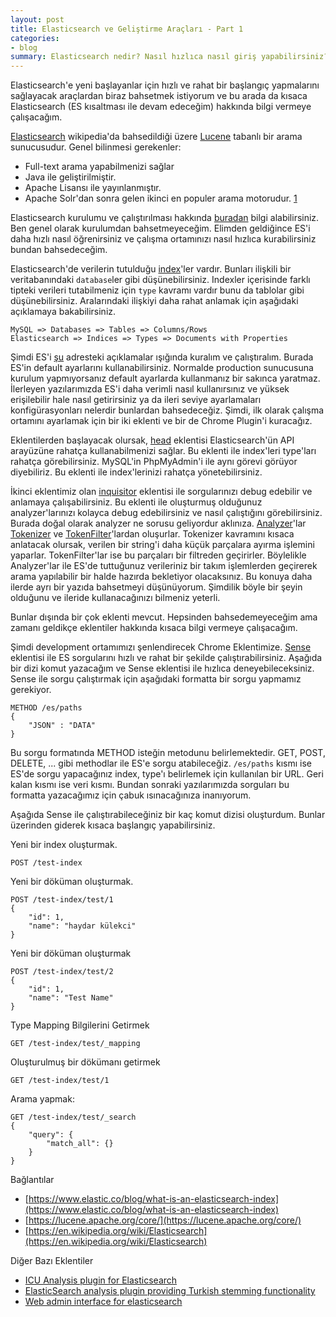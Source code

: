 ```yaml
---
layout: post
title: Elasticsearch ve Geliştirme Araçları - Part 1
categories:
- blog
summary: Elasticsearch nedir? Nasıl hızlıca nasıl giriş yapabilirsiniz? Plugin nedir? Başlangıç için hangi plugin'leri kullanabilirsiniz? Geliştirme ortamı için neler gerekli?
---
```


Elasticsearch'e yeni başlayanlar için hızlı ve rahat bir başlangıç yapmalarını 
sağlayacak araçlardan biraz bahsetmek istiyorum ve bu arada da kısaca 
Elasticsearch (ES kısaltması ile devam edeceğim) hakkında bilgi vermeye 
çalışacağım.

[Elasticsearch](https://en.wikipedia.org/wiki/Elasticsearch) wikipedia'da 
bahsedildiği üzere [Lucene](https://lucene.apache.org/core/) tabanlı bir arama 
sunucusudur. Genel bilinmesi gerekenler:

 - Full-text arama yapabilmenizi sağlar
 - Java ile geliştirilmiştir.
 - Apache Lisansı ile yayınlanmıştır.
 - Apache Solr'dan sonra gelen ikinci en populer arama motorudur. 
    [1](http://db-engines.com/en/ranking/search+engine)

Elasticsearch kurulumu ve çalıştırılması hakkında 
[buradan](https://www.elastic.co/downloads/elasticsearch) bilgi alabilirsiniz. 
Ben genel olarak kurulumdan bahsetmeyeceğim. Elimden geldiğince ES'i daha 
hızlı nasıl öğrenirsiniz ve çalışma ortamınızı nasıl hızlıca kurabilirsiniz
bundan bahsedeceğim.

Elasticsearch'de verilerin tutulduğu [index](https://www.elastic.co/blog/what-is-an-elasticsearch-index)'ler 
vardır. Bunları ilişkili bir veritabanındaki `database`ler gibi düşünebilirsiniz. 
Indexler içerisinde farklı tipteki verileri tutabilmeniz için `type` kavramı 
vardır bunu da tablolar gibi düşünebilirsiniz. Aralarındaki ilişkiyi daha rahat 
anlamak için aşağıdaki açıklamaya bakabilirsiniz. 

```
MySQL => Databases => Tables => Columns/Rows
Elasticsearch => Indices => Types => Documents with Properties
```

Şimdi ES'i [şu](https://www.elastic.co/downloads/elasticsearch) adresteki 
açıklamalar ışığında kuralım ve çalıştıralım. Burada ES'in default ayarlarını 
kullanabilirsiniz. Normalde production sunucusuna kurulum yapmıyorsanız default 
ayarlarda kullanmanız bir sakınca yaratmaz. İlerleyen yazılarımızda ES'i daha verimli
nasıl kullanırsınız ve yüksek erişilebilir hale nasıl getirirsiniz ya da ileri seviye 
ayarlamaları konfigürasyonları nelerdir bunlardan bahsedeceğiz. Şimdi, ilk olarak 
çalışma ortamını ayarlamak için bir iki eklenti ve bir de Chrome Plugin'i 
kuracağız. 

Eklentilerden başlayacak olursak, [head](https://github.com/mobz/elasticsearch-head) 
eklentisi Elasticsearch'ün API arayüzüne rahatça kullanabilmenizi sağlar. Bu 
eklenti ile index'leri type'ları rahatça görebilirsiniz. MySQL'in PhpMyAdmin'i
ile aynı görevi görüyor diyebiliriz. Bu eklenti ile index'lerinizi rahatça 
yönetebilirsiniz. 

İkinci eklentimiz olan [inquisitor](https://github.com/polyfractal/elasticsearch-inquisitor)
eklentisi ile sorgularınızı debug edebilir ve anlamaya çalışabilirsiniz. Bu 
eklenti ile oluşturmuş olduğunuz analyzer'larınızı kolayca debug edebilirsiniz
ve nasıl çalıştığını görebilirsiniz. Burada doğal olarak analyzer ne sorusu 
geliyordur aklınıza. [Analyzer](https://www.elastic.co/guide/en/elasticsearch/reference/1.4/analysis-analyzers.html)'lar 
[Tokenizer](https://www.elastic.co/guide/en/elasticsearch/reference/1.4/analysis-tokenizers.html) 
ve [TokenFilter](https://www.elastic.co/guide/en/elasticsearch/reference/1.4/analysis-tokenfilters.html)'lardan 
oluşurlar. Tokenizer kavramını kısaca anlatacak olursak, verilen bir string'i daha 
küçük parçalara ayırma işlemini yaparlar. TokenFilter'lar ise bu parçaları bir 
filtreden geçirirler. Böylelikle Analyzer'lar ile ES'de tuttuğunuz verileriniz 
bir takım işlemlerden geçirerek arama yapılabilir bir halde hazırda bekletiyor 
olacaksınız. Bu konuya daha ilerde ayrı bir yazıda bahsetmeyi düşünüyorum. Şimdilik 
böyle bir şeyin olduğunu ve ileride kullanacağınızı bilmeniz yeterli.

Bunlar dışında bir çok eklenti mevcut. Hepsinden bahsedemeyeceğim ama zamanı 
geldikçe eklentiler hakkında kısaca bilgi vermeye çalışacağım. 

Şimdi development ortamımızı şenlendirecek Chrome Eklentimize. 
[Sense](https://www.elastic.co/blog/found-sense-a-cool-json-aware-interface-to-elasticsearch)
eklentisi ile ES sorgularını hızlı ve rahat bir şekilde çalıştırabilirsiniz. 
Aşağıda bir dizi komut yazacağım ve Sense eklentisi ile hızlıca deneyebileceksiniz.
Sense ile sorgu çalıştırmak için aşağıdaki formatta bir sorgu yapmamız gerekiyor.

```
METHOD /es/paths
{
    "JSON" : "DATA"
}
```

Bu sorgu formatında METHOD isteğin metodunu belirlemektedir. GET, POST, DELETE, ... 
gibi methodlar ile ES'e sorgu atabileceğiz. `/es/paths` kısmı ise ES'de sorgu 
yapacağınız index, type'ı belirlemek için kullanılan bir URL. Geri kalan kısmı ise 
veri kısmı. Bundan sonraki yazılarımızda sorguları bu formatta yazacağımız için
çabuk ısınacağınıza inanıyorum.

Aşağıda Sense ile çalıştırabileceğiniz bir kaç komut dizisi oluşturdum. Bunlar 
üzerinden giderek kısaca başlangıç yapabilirsiniz. 

Yeni bir index oluşturmak.

```
POST /test-index
```

Yeni bir döküman oluşturmak.

```
POST /test-index/test/1
{
    "id": 1,
    "name": "haydar külekci"
}
```

Yeni bir döküman oluşturmak

```
POST /test-index/test/2
{
    "id": 1,
    "name": "Test Name"
}
```

Type Mapping Bilgilerini Getirmek

```
GET /test-index/test/_mapping
```

Oluşturulmuş bir dökümanı getirmek

```
GET /test-index/test/1
```

Arama yapmak:

```
GET /test-index/test/_search
{
    "query": {
        "match_all": {}
    }
}
```



Bağlantılar 

 - [https://www.elastic.co/blog/what-is-an-elasticsearch-index](https://www.elastic.co/blog/what-is-an-elasticsearch-index)
 - [https://lucene.apache.org/core/](https://lucene.apache.org/core/)
 - [https://en.wikipedia.org/wiki/Elasticsearch](https://en.wikipedia.org/wiki/Elasticsearch)

Diğer Bazı Eklentiler 

 - [ICU Analysis plugin for Elasticsearch](https://github.com/elastic/elasticsearch-analysis-icu)
 - [ElasticSearch analysis plugin providing Turkish stemming functionality](https://github.com/skroutz/elasticsearch-analysis-turkishstemmer/)
 - [Web admin interface for elasticsearch](https://github.com/lmenezes/elasticsearch-kopf)
